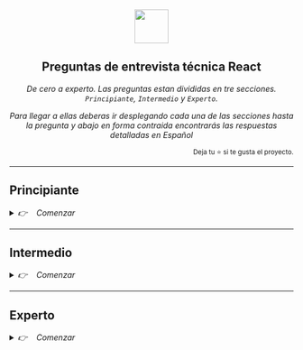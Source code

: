 <div align='center'>
<br>
<br>
<img height="60" src="https://upload.wikimedia.org/wikipedia/commons/thumb/a/a7/React-icon.svg/539px-React-icon.svg.png">
<h2>Preguntas de entrevista técnica React</h2>

_De cero a experto. Las preguntas estan divididas en tre secciones. `Principiante`, `Intermedio` y `Experto`._

_Para llegar a ellas deberas ir desplegando cada una de las secciones hasta la pregunta y abajo en forma contraida encontrarás las respuestas detalladas en Español_
</div>
<div align='right'>
<sup>Deja tu ⭐ si te gusta el proyecto.</sup>
</div>

---
<h2>Principiante</h2>
<details><summary><i>👉  &nbsp&nbsp Comenzar</i></summary>

---
<p>
<ol start= '1'>
<li>
<details><summary><i>¿Qué es React?</i></summary>
<p>

**React es una biblioteca de JavaScript de código abierto para construir interfaces de usuario.** Está basada en la componetización de la UI: la interfaz se divide en componentes independientes, que contienen su propio estado. Cuando el estado de un componente cambia, React vuelve a renderizar la interfaz.

Esto hace que React sea una herramienta muy útil para construir interfaces complejas, ya que permite dividir la interfaz en piezas más pequeñas y reutilizables.

Fue creada en 2011 por Jordan Walke, un ingeniero de software que trabajaba en Facebook y que quería simplificar la forma de crear interfaces de usuario complejas.

Es una biblioteca muy popular y es usada por muchas empresas como Facebook, Netflix, Airbnb, Twitter, Instagram, etc.

</p>
</details>
</li>
<br>

---
<li>
<details><summary><i>¿Cuáles son las características principales de React?</i></summary>
<p>

Las características principales de React son:

- **Componentes**: React está basado en la componetización de la UI. La interfaz se divide en componentes independientes, que contienen su propio estado. Cuando el estado de un componente cambia, React vuelve a renderizar la interfaz.

- **Virtual DOM**: React usa un DOM virtual para renderizar los componentes. El DOM virtual es una representación en memoria del DOM real. Cuando el estado de un componente cambia, React vuelve a renderizar la interfaz. En lugar de modificar el DOM real, React modifica el DOM virtual y, a continuación, compara el DOM virtual con el DOM real. De esta forma, React sabe qué cambios se deben aplicar al DOM real.

- **Declarativo**: React es declarativo, lo que significa que no se especifica cómo se debe realizar una tarea, sino qué se debe realizar. Esto hace que el código sea más fácil de entender y de mantener.

- **Unidireccional**: React es unidireccional, lo que significa que los datos fluyen en una sola dirección. Los datos fluyen de los componentes padres a los componentes hijos.

- **Universal**: React se puede ejecutar tanto en el cliente como en el servidor. Además, puedes usar React Native para crear aplicaciones nativas para Android e iOS.

</p>
</details>
</li>
<br>

---
<li>
<details><summary><i>¿Qué significa exactamente que sea declarativo?</i></summary>
<p>

No le decimos cómo debe renderizar la interfaz a base de instrucciones. Le decimos qué debe renderizar y React se encarga de renderizarlo.

Un ejemplo entre declarativo e imperativo:

```js
// Declarativo
const element = <h1>Hello, world</h1>

// Imperativo
const element = document.createElement('h1')
element.innerHTML = 'Hello, world'
```
</p>
</details>
</li>
<br>

---
<li>
<details><summary><i>¿Qué es un componente?</i></summary>
<p>

Un componente es una pieza de código que renderiza una parte de la interfaz. Los componentes pueden ser parametrizados, reutilizados y pueden contener su propio estado.

En React los componentes se crean usando funciones o clases.

</p>
</details>
</li>
<br>

---
<li>
<details><summary><i>¿Qué es JSX?</i></summary>
<p>

React usa JSX para declarar qué debe renderizar. JSX es una extensión de JavaScript que permite escribir un código más cercano visualmente a HTML, que mejora la legibilidad del código y hace que sea más fácil de entender.

Sin JSX, deberíamos usar `React.createElement` para crear los elementos de la interfaz manualmente de esta forma:

```js
import { createElement } from 'react'

function Hello () { // un componente es una función! 👀
  return React.createElement(
    'h1', // elemento a renderizar
     null, // atributos del elemento
    'Hola Mundo 👋🌍!' // contenido del elemento
  )
}
```

Esto es muy tedioso y poco legible. Por eso, React usa JSX para declarar qué debe renderizar. Por eso usamos JSX de esta forma:

```jsx
function Hello () {
  return <h1>Hola Mundo 👋🌍!</h1>
}
```

Ambos códigos son equivalentes.

</p>
</details>
</li>
<br>

---
<li>
<details><summary><i>¿Cómo se transforma el JSX?</i></summary>
<p>

**El JSX se transforma en código JavaScript compatible en el navegador usando un *transpilador* o *compilador***. El más famoso es a día de hoy Babel, que utiliza una serie de plugins para ser compatible con la transformación, pero existen otros como SWC.

Puedes ver cómo se transforma el JSX en el [playground de código de Babel](https://babeljs.io/repl/#?browsers=defaults%2C%20not%20ie%2011%2C%20not%20ie_mob%2011&build=&builtIns=false&corejs=3.21&spec=false&loose=false&code_lz=GYVwdgxgLglg9mABACQKYBt10QCgJSIDeAUIogE6pQjlIA8AFgIwB8yc6AhogLLgAm2QLwbgaR3APBuBYfYCEdAPTMWxAL5A&debug=false&forceAllTransforms=false&shippedProposals=false&circleciRepo=&evaluate=false&fileSize=false&timeTravel=false&sourceType=module&lineWrap=true&presets=env%2Creact%2Cstage-2&prettier=false&targets=&version=7.19.5&externalPlugins=&assumptions=%7B%7D).

Hay casos especiales en los que un transpilador no es necesario. Por ejemplo, **Deno tiene soporte nativo para la sintaxis JSX** y no es necesario transformar el código para hacerlo compatible.

</p>
</details>
</li>
<br>

---
<li>
<details><summary><i>¿Cuál es la diferencia entre componente y elemento en React?</i></summary>
<p>

Un componente es una función o clase que recibe props y devuelve un elemento.
Un elemento es un objeto que representa un nodo del DOM o una instancia de un componente de React.

```js
// Elemento que representa un nodo del DOM
{
  type: 'button',
  props: {
    className: 'button button-blue',
    children: {
      type: 'b',
      props: {
        children: 'OK!'
      }
    }
  }
}

// Elemento que representa una instancia de un componente
{
  type: Button,
  props: {
    color: 'blue',
    children: 'OK!'
  }
}
```

</p>
</details>
</li>
<br>

---
<li>
<details><summary><i>¿Cómo crear un componente en React?</i></summary>
<p>

Los componentes en React son funciones o clases que devuelven un elemento de React. Hoy en día lo más recomendado es usar funciones:

```jsx
function HelloWorld() {
  return <h1>Hello World!</h1>
}
```

Pero también puedes usar una clase para crear un componente React:

```jsx
import { Component } from 'react'

class HelloWorld extends Component {
  render() {
    return <h1>Hello World!</h1>
  }
}
```

Lo importante es que el nombre de la función o clase empiece con una letra mayúscula. Esto es necesario para que React pueda distinguir entre componentes y elementos HTML.

</p>
</details>
</li>
<br>

---
<li>
<details><summary><i>¿Qué son las props en React?</i></summary>
<p>

Las props son las propiedades de un componente. Son datos que se pasan de un componente a otro. Por ejemplo, si tienes un componente `Button` que muestra un botón, puedes pasarle una prop `text` para que el botón muestre ese texto:

```jsx
function Button(props) {
  return <button>{props.text}</button>
}
```

Podríamos entender que el componente `Button` es un botón genérico, y que la prop `text` es el texto que se muestra en el botón. Así estamos creando un componente reutilizable.

Debe considerarse además que al usar cualquier expresión JavaScript dentro de JSX debe envolverlos con `{}`, en este caso el objeto `props`, de otra forma JSX lo considerará como texto plano.

Para usarlo, indicamos el nombre del componente y le pasamos las props que queremos:

```jsx
<Button text="Haz clic aquí" />
<Button text="Seguir a @Kapelu" />
```

Las props son una forma de parametrizar nuestros componentes igual que hacemos con las funciones. Podemos pasarle cualquier tipo de dato a un componente, incluso otros componentes.

</p>
</details>
</li>
<br>

---
<li>
<details><summary><i>¿Qué es el renderizado condicional en React?</i></summary>
<p>

El renderizado condicional es la forma de mostrar un componente u otro dependiendo de una condición.

Para hacer renderizado condicional en React usamos el operador ternario:

```jsx
function Button({ text }) {
  return text
    ? <button>{text}</button>
    : null
}
```

En este caso, si la prop `text` existe, se renderiza el botón. Si no existe, no se renderiza nada.

Es común encontrar implementaciones del renderizado condicional con el operador &&, del tipo:
```jsx
function List({ listArray }) {
  return listArray?.length && listArray.map(item=>item)
}
```

Tiene sentido, si el length es positivo (mayor a cero) renderizamos el map. !Pues no! ❌ Cuidado, si tiene length de cero, el resultado en el navegador sera un 0. Es preferible utilizar el operador ternario, Kent C. Dodds tiene un articulo interesante hablando del tema. [Use ternaries rather than && in JSX](https://kentcdodds.com/blog/use-ternaries-rather-than-and-and-in-jsx)

</p>
</details>
</li>
<br>

---
<li>
<details><summary><i>¿Cómo puedes aplicar clases CSS a un componente en React?</i></summary>
<p>

Para aplicar clases CSS a un componente en React usamos la prop `className`:

```jsx
function Button({ text }) {
  return (
    <button className="button">
      {text}
    </button>
  )
}
```

La razón por la que se llama `className` es porque `class` es una palabra reservada en JavaScript. Por eso, en JSX, tenemos que usar `className` para aplicar clases CSS.

</p>
</details>
</li>
<br>

---
<li>
<details><summary><i>¿Cómo puedes aplicar estilos en línea a un componente en React?</i></summary>
<p>

Para aplicar estilos CSS en línea a un componente en React usamos la prop `style`. La diferencia de cómo lo haríamos con HTML, es que en React los estilos se pasan como un objeto y no como una cadena de texto (esto puede verse más claro con los dobles corchetes, los primeros para indicar que es una expresión JavaScript, y los segundos para crear el objeto):

```jsx
function Button({ text }) {
  return (
    <button style={{ color: 'red', borderRadius: '2px' }}>
      {text}
    </button>
  )
}
```

Fíjate que, además, los nombres de las propiedades CSS están en camelCase.

</p>
</details>
</li>
<br>

---
<li>
<details><summary><i>¿Cómo puedo aplicar estilos de forma condicional a un componente en React?</i></summary>
<p>

Puedes aplicar estilos de forma condicional a un componente en React usando la prop `style` y un operador ternario:

```jsx
function Button({ text, primary }) {
  return (
    <button style={{ color: primary ? 'red' : 'blue' }}>
      {text}
    </button>
  )
}
```

En el caso anterior, si la prop `primary` es `true`, el botón tendrá el color rojo. Si no, tendrá el color azul.

También puedes seguir la misma mecánica usando clases. En este caso, usamos el operador ternario para decidir si añadir o no la clase:

```jsx
function Button({ text, primary }) {
  return (
    <button className={primary ? 'button-primary' : ''}>
      {text}
    </button>
  )
}
```

También podemos usar bibliotecas como `classnames`:

```jsx
import classnames from 'classnames'

function Button({ text, primary }) {
  return (
    <button className={classnames('button', { primary })}>
      {text}
    </button>
  )
}
```

En este caso, si la prop `primary` es `true`, se añadirá la clase `primary` al botón. Si no, no se añadirá. En cambio la clase `button` siempre se añadirá.

</p>
</details>
</li>
<br>

---
<li>
<details><summary><i>¿Qué es el renderizado de listas en React?</i></summary>
<p>

El renderizado de listas es la forma de iterar un array de elementos y renderizar elementos de React para cada uno de ellos.

Para hacer renderizado de listas en React usamos el método `map` de los arrays:

```jsx
function List({ items }) {
  return (
    <ul>
      {items.map(item => (
        <li key={item.id}>{item}</li>
      ))}
    </ul>
  )
}
```

En este caso, se renderiza una lista de elementos usando el componente `List`. El componente `List` recibe una prop `items` que es un array de strings. El componente `List` renderiza un elemento `li` por cada elemento del array.

El elemento `li` tiene una prop `key` que es un identificador único para cada elemento. Esto es necesario para que React pueda identificar cada elemento de la lista y actualizarlo de forma eficiente. Más adelante hay una explicación más detallada sobre esto.

</p>
</details>
</li>
<br>

---
<li>
<details><summary><i>¿Cómo añadir un evento a un componente en React?</i></summary>
<p>

Para añadir un evento a un componente en React usamos la sintaxis `on` y el nombre del evento nativo del navegador en *camelCase*:

```jsx
function Button({ text, onClick }) {
  return (
    <button onClick={onClick}>
      {text}
    </button>
  )
}
```

En este caso, el componente `Button` recibe una prop `onClick` que es una función. Cuando el usuario hace clic en el botón, se ejecuta la función `onClick`.

</p>
</details>
</li>
<br>

---
<li>
<details><summary><i>¿Qué es el estado en React?</i></summary>
<p>

El estado es un objeto que contiene datos que pueden cambiar en el tiempo. En React, el estado se usa para controlar los cambios en la interfaz.

Para que entiendas el concepto, piensa en el interruptor de una habitación. Estos interruptores suelen tener dos estados: encendido y apagado. Cuando accionamos el interruptor y lo ponemos en `on` entonces la luz se enciende y cuando lo ponemos en `off` la luz se apaga.

Este mismo concepto se puede aplicar a la interfaz de usuario. Por ejemplo, el botón Me Gusta de Facebook tendría el estado de `meGusta` a `true` cuando el usuario le ha dado a Me Gusta y a `false` cuando no lo ha hecho.

No solo podemos tener en el estado valores booleanos, también podemos tener objetos, arrays, números, etc.

Por ejemplo, si tienes un componente `Counter` que muestra un contador, puedes usar el estado para controlar el valor del contador.

Para crear un estado en React usamos el hook `useState`:

```jsx
import { useState } from 'react'

function Counter() {
  const [count, setCount] = useState(0)

  return (
    <div>
      <p>Contador: {count}</p>
      <button onClick={() => setCount(count + 1)}>Aumentar</button>
    </div>
  )
}
```

Al usar el hook `useState` este devolverá un `array` de dos posiciones:

0. El valor del estado.
1. La función para cambiar el estado.

Suele usarse desestructuración para facilitar la lectura y ahorrarnos algunas lineas de código. Por otro lado, al pasarle un dato como parámetro al `useState` le estamos indicamos su estado inicial.

Con un componente de clase, la creación del estado sería así:

```jsx
import { Component } from 'react'

class Counter extends Component {
  constructor(props) {
    super(props)
    this.state = { count: 0 }
  }

  render() {
    return (
      <div>
        <p>Contador: {this.state.count}</p>
        <button onClick={() => this.setState({ count: this.state.count + 1 })}>
          Aumentar
        </button>
      </div>
    )
  }
}
```

</p>
</details>
</li>
<br>

---
<li>
<details><summary><i>¿Qué son los hooks?</i></summary>
<p>

Los Hooks son una API de React que nos permite tener estado, y otras características de React, en los componentes creados con una function.

Esto, antes, no era posible y nos obligaba a crear un componente con `class` para poder acceder a todas las posibilidades de la librería.

Hooks es gancho y, precisamente, lo que hacen, es que te permiten enganchar tus componentes funcionales a todas las características que ofrece React.

</p>
</details>
</li>
<br>

---
<li>
<details><summary><i>¿Qué hace el hook <strong>useState</strong>?</i></summary>
<p>

El hook `useState` es utilizado para crear variables de estado, quiere decir que su valor es dinámico, que este puede cambiar en el tiempo y eso requiere una re-renderización del componente donde se utiliza

Recibe un parámetro:

- El valor inicial de nuestra variable de estado.

Devuelve un array con dos variables:

- En primer lugar tenemos la variable que contiene el valor
- La siguiente variable es una función set, requiere el nuevo valor del estado, y este modifica el valor de la variable que anteriormente mencionamos
- Cabe destacar que la función proporciona cómo parametro el valor actual del propio estado. Ex: `setIsOpen(isOpen => !isOpen)`

En este ejemplo mostramos como el valor de `count` se inicializa en 0, y también se renderiza cada vez que el valor es modificado con la función `setCount` en el evento `onClick` del button:

```jsx
import { useState } from 'react'

function Counter() {
  const [count, setCount] = useState(0)

  return (
    <>
      <p>Contador: {count}</p>
      <button onClick={() => setCount(count => count + 1)}>Aumentar</button>
    </>
  )
}
```


</p>
</details>
</li>
<br>

---
<li>
<details><summary><i>¿Qué hace el hook <strong>useEffect</strong>?</i></summary>
<p>

El hook `useEffect` se usa para ejecutar código cuando se renderiza el componente o cuando cambian las dependencias del efecto.

Recibe dos parámetros:

- La función que se ejecutará al cambiar las dependencias o al renderizar el componente.
- Un array de dependencias. Si cambia el valor de alguna dependencia, ejecutará la función.

En este ejemplo mostramos un mensaje en consola cuando carga el componente y cada vez que cambia el valor de `count`:

```jsx
import { useEffect, useState } from 'react'

function Counter() {
  const [count, setCount] = useState(0)

  useEffect(() => {
    console.log('El contador se ha actualizado')
  }, [count])

  return (
    <>
      <p>Contador: {count}</p>
      <button onClick={() => setCount(count + 1)}>Aumentar</button>
    </>
  )
}
```

</p>
</details>
</li>
<br>

---
<li>
<details><summary><i>Explica casos de uso del hook <strong>useEffect</strong></i></summary>
<p>

Podemos usar el hook `useEffect` de diferentes formas, tales como:

- Ejecutar código cuando se renderiza el componente, cuando cambian las dependencias del efecto o cuando se desmonta el componente.
- Por eso puede ser útil para hacer llamadas a APIs, ya que sea nada más montar el componente o cuando cambian las dependencias.
- Realizar tracking de eventos, como Google Analytics, para saber qué páginas visitan los usuarios.
- Podemos validar un formulario para que cada vez que cambie el estado, podamos actualizar la UI y mostrar dónde están los errores.
- Podemos suscribirnos a eventos del navegador, como por ejemplo el evento `resize` para saber cuando el usuario cambia el tamaño de la ventana.

</p>
</details>
</li>
<br>

---
<li>
<details><summary><i>¿Cómo suscribirse a un evento en <strong>useEffect</strong>?</i></summary>
<p>

Dentro de `useEffect` nos podemos suscribir a eventos del navegador, como el evento `resize` para saber cuando el usuario cambia el tamaño de la ventana. Es importante que nos desuscribamos cuando el componente se desmonte para evitar fugas de memoria. Para ello, tenemos que devolver una función dentro del `useEffect` que se ejecutará cuando el componente se desmonte.

```jsx
import { useEffect } from 'react'

function Window() {
  useEffect(() => {
    const handleResize = () => {
      console.log('La ventana se ha redimensionado')
    }

    window.addEventListener('resize', handleResize)

    return () => {
      window.removeEventListener('resize', handleResize)
    }
  }, [])

  return (
    <p>Abre la consola y redimensiona la ventana</p>
  )
}
```

</p>
</details>
</li>
<br>

---
<li>
<details><summary><i>¿Cómo podemos ejecutar código cuando el componente se monta?</i></summary>
<p>

Podemos ejecutar código cuando el componente se monta usando el hook `useEffect` sin pasarle ninguna dependencia. En este caso, la función que se pasa como primer parámetro se ejecutará cuando el componente se monte.

```jsx
import { useEffect } from 'react'

function Component() {
  useEffect(() => {
    console.log('El componente se ha montado')
  }, [])

  return (
    <p>Abre la consola y re-dimensiona la ventana</p>
  )
}
```

</p>
</details>
</li>
<br>

---
<li>
<details><summary><i>¿Qué son los Fragments en React?</i></summary>
<p>

Los Fragments son una forma de agrupar elementos sin añadir un elemento extra al DOM, ya que React no permite devolver varios elementos en un componente, solo un elemento raíz.

Para crear un Fragment en React usamos el componente `Fragment`:

```jsx
import { Fragment } from 'react'

function App() {
  return (
    <Fragment>
      <h1>Titulo</h1>
      <p>Párrafo</p>
    </Fragment>
  )
}
```

También podemos usar la sintaxis de abreviatura:

```jsx
function App() {
  return (
    <>
      <h1>Titulo</h1>
      <p>Párrafo</p>
    </>
  )
}
```

</p>
</details>
</li>
<br>

---
<li>
<details><summary><i>¿Cómo puedes inicializar un proyecto de React desde cero?</i></summary>
<p>

Existen diversas formas de inicializar un proyecto de React desde cero. Una de las formas más sencillas es usando [Vite](https://vitejs.dev/guide/#scaffolding-your-first-vite-project).

```bash
npm create vite@latest your-react-app-name -- --template react
```

> Vite es un empaquetador de aplicaciones web. Se encarga de resolver las dependencias de tu proyecto, levantar un entorno de desarrollo que se refresca automáticamente con cada cambio y de empaquetar tu aplicación para producción con todos los archivos estáticos necesarios.


</p>
</details>
</li>
<br>
</ol>
</details>

---
<h2>Intermedio</h2>
<details><summary><i>👉  &nbsp&nbsp Comenzar</i></summary>

---
<p>
<ol start= '1'>
<li>
<details><summary><i>¿xxxxxxxxxxxxxxxxxxx?</i></summary>
<p>
Lorem ipsum dolor sit amet. Sed fugit minus ea corrupti distinctio eum voluptatem possimus est tenetur distinctio ab dolor deleniti et quasi iste. Ea optio quae ut officiis molestias id maiores impedit ab nemo odio ut eligendi obcaecati sed sunt magni. Eum quas quasi et aperiam omnis ut officia esse in quaerat tempora nam quia consequatur eum dolore omnis nam ipsa quasi. A labore velit ex impedit quisquam vel porro dolorum ut quia odit est illo eaque? Ut ipsa quia At reiciendis officia sit tempore omnis ad quisquam officiis non internos galisum et omnis iure sit facere nihil. Ut dolore voluptatem id voluptatibus consequuntur est expedita voluptas ut minus magni. At quia iure et cupiditate quia vel eveniet suscipit! Id voluptatem consectetur qui exercitationem eius et velit rerum et galisum unde et quam consequuntur et inventore velit! Sed quis illum a illo quisquam ea error sint est earum nihil. Et eligendi perspiciatis et ducimus error ea rerum harum. Non maxime consectetur qui incidunt dolores ut saepe sapiente quo atque suscipit At voluptas inventore.

</p>
</details>
</li>
<br>

---
<li>
<details><summary><i>¿xxxxxxxxxxxxxxxxxxx?</i></summary>
<p>
Lorem ipsum dolor sit amet. Sed fugit minus ea corrupti distinctio eum voluptatem possimus est tenetur distinctio ab dolor deleniti et quasi iste. Ea optio quae ut officiis molestias id maiores impedit ab nemo odio ut eligendi obcaecati sed sunt magni. Eum quas quasi et aperiam omnis ut officia esse in quaerat tempora nam quia consequatur eum dolore omnis nam ipsa quasi. A labore velit ex impedit quisquam vel porro dolorum ut quia odit est illo eaque? Ut ipsa quia At reiciendis officia sit tempore omnis ad quisquam officiis non internos galisum et omnis iure sit facere nihil. Ut dolore voluptatem id voluptatibus consequuntur est expedita voluptas ut minus magni. At quia iure et cupiditate quia vel eveniet suscipit! Id voluptatem consectetur qui exercitationem eius et velit rerum et galisum unde et quam consequuntur et inventore velit! Sed quis illum a illo quisquam ea error sint est earum nihil. Et eligendi perspiciatis et ducimus error ea rerum harum. Non maxime consectetur qui incidunt dolores ut saepe sapiente quo atque suscipit At voluptas inventore.

</p>
</details>
</li>
<br>

---
<li>
<details><summary><i>¿xxxxxxxxxxxxxxxxxxx?</i></summary>
<p>
Lorem ipsum dolor sit amet. Sed fugit minus ea corrupti distinctio eum voluptatem possimus est tenetur distinctio ab dolor deleniti et quasi iste. Ea optio quae ut officiis molestias id maiores impedit ab nemo odio ut eligendi obcaecati sed sunt magni. Eum quas quasi et aperiam omnis ut officia esse in quaerat tempora nam quia consequatur eum dolore omnis nam ipsa quasi. A labore velit ex impedit quisquam vel porro dolorum ut quia odit est illo eaque? Ut ipsa quia At reiciendis officia sit tempore omnis ad quisquam officiis non internos galisum et omnis iure sit facere nihil. Ut dolore voluptatem id voluptatibus consequuntur est expedita voluptas ut minus magni. At quia iure et cupiditate quia vel eveniet suscipit! Id voluptatem consectetur qui exercitationem eius et velit rerum et galisum unde et quam consequuntur et inventore velit! Sed quis illum a illo quisquam ea error sint est earum nihil. Et eligendi perspiciatis et ducimus error ea rerum harum. Non maxime consectetur qui incidunt dolores ut saepe sapiente quo atque suscipit At voluptas inventore.

</p>
</details>
</li>
<br>

---
<li>
<details><summary><i>¿xxxxxxxxxxxxxxxxxxx?</i></summary>
<p>
Lorem ipsum dolor sit amet. Sed fugit minus ea corrupti distinctio eum voluptatem possimus est tenetur distinctio ab dolor deleniti et quasi iste. Ea optio quae ut officiis molestias id maiores impedit ab nemo odio ut eligendi obcaecati sed sunt magni. Eum quas quasi et aperiam omnis ut officia esse in quaerat tempora nam quia consequatur eum dolore omnis nam ipsa quasi. A labore velit ex impedit quisquam vel porro dolorum ut quia odit est illo eaque? Ut ipsa quia At reiciendis officia sit tempore omnis ad quisquam officiis non internos galisum et omnis iure sit facere nihil. Ut dolore voluptatem id voluptatibus consequuntur est expedita voluptas ut minus magni. At quia iure et cupiditate quia vel eveniet suscipit! Id voluptatem consectetur qui exercitationem eius et velit rerum et galisum unde et quam consequuntur et inventore velit! Sed quis illum a illo quisquam ea error sint est earum nihil. Et eligendi perspiciatis et ducimus error ea rerum harum. Non maxime consectetur qui incidunt dolores ut saepe sapiente quo atque suscipit At voluptas inventore.

</p>
</details>
</li>
<br>

---
<li>
<details><summary><i>¿xxxxxxxxxxxxxxxxxxx?</i></summary>
<p>
Lorem ipsum dolor sit amet. Sed fugit minus ea corrupti distinctio eum voluptatem possimus est tenetur distinctio ab dolor deleniti et quasi iste. Ea optio quae ut officiis molestias id maiores impedit ab nemo odio ut eligendi obcaecati sed sunt magni. Eum quas quasi et aperiam omnis ut officia esse in quaerat tempora nam quia consequatur eum dolore omnis nam ipsa quasi. A labore velit ex impedit quisquam vel porro dolorum ut quia odit est illo eaque? Ut ipsa quia At reiciendis officia sit tempore omnis ad quisquam officiis non internos galisum et omnis iure sit facere nihil. Ut dolore voluptatem id voluptatibus consequuntur est expedita voluptas ut minus magni. At quia iure et cupiditate quia vel eveniet suscipit! Id voluptatem consectetur qui exercitationem eius et velit rerum et galisum unde et quam consequuntur et inventore velit! Sed quis illum a illo quisquam ea error sint est earum nihil. Et eligendi perspiciatis et ducimus error ea rerum harum. Non maxime consectetur qui incidunt dolores ut saepe sapiente quo atque suscipit At voluptas inventore.

</p>
</details>
</li>
<br>

---
<li>
<details><summary><i>¿xxxxxxxxxxxxxxxxxxx?</i></summary>
<p>
Lorem ipsum dolor sit amet. Sed fugit minus ea corrupti distinctio eum voluptatem possimus est tenetur distinctio ab dolor deleniti et quasi iste. Ea optio quae ut officiis molestias id maiores impedit ab nemo odio ut eligendi obcaecati sed sunt magni. Eum quas quasi et aperiam omnis ut officia esse in quaerat tempora nam quia consequatur eum dolore omnis nam ipsa quasi. A labore velit ex impedit quisquam vel porro dolorum ut quia odit est illo eaque? Ut ipsa quia At reiciendis officia sit tempore omnis ad quisquam officiis non internos galisum et omnis iure sit facere nihil. Ut dolore voluptatem id voluptatibus consequuntur est expedita voluptas ut minus magni. At quia iure et cupiditate quia vel eveniet suscipit! Id voluptatem consectetur qui exercitationem eius et velit rerum et galisum unde et quam consequuntur et inventore velit! Sed quis illum a illo quisquam ea error sint est earum nihil. Et eligendi perspiciatis et ducimus error ea rerum harum. Non maxime consectetur qui incidunt dolores ut saepe sapiente quo atque suscipit At voluptas inventore.

</p>
</details>
</li>
<br>

---
<li>
<details><summary><i>¿xxxxxxxxxxxxxxxxxxx?</i></summary>
<p>
Lorem ipsum dolor sit amet. Sed fugit minus ea corrupti distinctio eum voluptatem possimus est tenetur distinctio ab dolor deleniti et quasi iste. Ea optio quae ut officiis molestias id maiores impedit ab nemo odio ut eligendi obcaecati sed sunt magni. Eum quas quasi et aperiam omnis ut officia esse in quaerat tempora nam quia consequatur eum dolore omnis nam ipsa quasi. A labore velit ex impedit quisquam vel porro dolorum ut quia odit est illo eaque? Ut ipsa quia At reiciendis officia sit tempore omnis ad quisquam officiis non internos galisum et omnis iure sit facere nihil. Ut dolore voluptatem id voluptatibus consequuntur est expedita voluptas ut minus magni. At quia iure et cupiditate quia vel eveniet suscipit! Id voluptatem consectetur qui exercitationem eius et velit rerum et galisum unde et quam consequuntur et inventore velit! Sed quis illum a illo quisquam ea error sint est earum nihil. Et eligendi perspiciatis et ducimus error ea rerum harum. Non maxime consectetur qui incidunt dolores ut saepe sapiente quo atque suscipit At voluptas inventore.

</p>
</details>
</li>
<br>

---
<li>
<details><summary><i>¿xxxxxxxxxxxxxxxxxxx?</i></summary>
<p>
Lorem ipsum dolor sit amet. Sed fugit minus ea corrupti distinctio eum voluptatem possimus est tenetur distinctio ab dolor deleniti et quasi iste. Ea optio quae ut officiis molestias id maiores impedit ab nemo odio ut eligendi obcaecati sed sunt magni. Eum quas quasi et aperiam omnis ut officia esse in quaerat tempora nam quia consequatur eum dolore omnis nam ipsa quasi. A labore velit ex impedit quisquam vel porro dolorum ut quia odit est illo eaque? Ut ipsa quia At reiciendis officia sit tempore omnis ad quisquam officiis non internos galisum et omnis iure sit facere nihil. Ut dolore voluptatem id voluptatibus consequuntur est expedita voluptas ut minus magni. At quia iure et cupiditate quia vel eveniet suscipit! Id voluptatem consectetur qui exercitationem eius et velit rerum et galisum unde et quam consequuntur et inventore velit! Sed quis illum a illo quisquam ea error sint est earum nihil. Et eligendi perspiciatis et ducimus error ea rerum harum. Non maxime consectetur qui incidunt dolores ut saepe sapiente quo atque suscipit At voluptas inventore.

</p>
</details>
</li>
<br>

---
<li>
<details><summary><i>¿xxxxxxxxxxxxxxxxxxx?</i></summary>
<p>
Lorem ipsum dolor sit amet. Sed fugit minus ea corrupti distinctio eum voluptatem possimus est tenetur distinctio ab dolor deleniti et quasi iste. Ea optio quae ut officiis molestias id maiores impedit ab nemo odio ut eligendi obcaecati sed sunt magni. Eum quas quasi et aperiam omnis ut officia esse in quaerat tempora nam quia consequatur eum dolore omnis nam ipsa quasi. A labore velit ex impedit quisquam vel porro dolorum ut quia odit est illo eaque? Ut ipsa quia At reiciendis officia sit tempore omnis ad quisquam officiis non internos galisum et omnis iure sit facere nihil. Ut dolore voluptatem id voluptatibus consequuntur est expedita voluptas ut minus magni. At quia iure et cupiditate quia vel eveniet suscipit! Id voluptatem consectetur qui exercitationem eius et velit rerum et galisum unde et quam consequuntur et inventore velit! Sed quis illum a illo quisquam ea error sint est earum nihil. Et eligendi perspiciatis et ducimus error ea rerum harum. Non maxime consectetur qui incidunt dolores ut saepe sapiente quo atque suscipit At voluptas inventore.

</p>
</details>
</li>
<br>

---
<li>
<details><summary><i>¿xxxxxxxxxxxxxxxxxxx?</i></summary>
<p>
Lorem ipsum dolor sit amet. Sed fugit minus ea corrupti distinctio eum voluptatem possimus est tenetur distinctio ab dolor deleniti et quasi iste. Ea optio quae ut officiis molestias id maiores impedit ab nemo odio ut eligendi obcaecati sed sunt magni. Eum quas quasi et aperiam omnis ut officia esse in quaerat tempora nam quia consequatur eum dolore omnis nam ipsa quasi. A labore velit ex impedit quisquam vel porro dolorum ut quia odit est illo eaque? Ut ipsa quia At reiciendis officia sit tempore omnis ad quisquam officiis non internos galisum et omnis iure sit facere nihil. Ut dolore voluptatem id voluptatibus consequuntur est expedita voluptas ut minus magni. At quia iure et cupiditate quia vel eveniet suscipit! Id voluptatem consectetur qui exercitationem eius et velit rerum et galisum unde et quam consequuntur et inventore velit! Sed quis illum a illo quisquam ea error sint est earum nihil. Et eligendi perspiciatis et ducimus error ea rerum harum. Non maxime consectetur qui incidunt dolores ut saepe sapiente quo atque suscipit At voluptas inventore.

</p>
</details>
</li>
<br>

---
<li>
<details><summary><i>¿xxxxxxxxxxxxxxxxxxx?</i></summary>
<p>
Lorem ipsum dolor sit amet. Sed fugit minus ea corrupti distinctio eum voluptatem possimus est tenetur distinctio ab dolor deleniti et quasi iste. Ea optio quae ut officiis molestias id maiores impedit ab nemo odio ut eligendi obcaecati sed sunt magni. Eum quas quasi et aperiam omnis ut officia esse in quaerat tempora nam quia consequatur eum dolore omnis nam ipsa quasi. A labore velit ex impedit quisquam vel porro dolorum ut quia odit est illo eaque? Ut ipsa quia At reiciendis officia sit tempore omnis ad quisquam officiis non internos galisum et omnis iure sit facere nihil. Ut dolore voluptatem id voluptatibus consequuntur est expedita voluptas ut minus magni. At quia iure et cupiditate quia vel eveniet suscipit! Id voluptatem consectetur qui exercitationem eius et velit rerum et galisum unde et quam consequuntur et inventore velit! Sed quis illum a illo quisquam ea error sint est earum nihil. Et eligendi perspiciatis et ducimus error ea rerum harum. Non maxime consectetur qui incidunt dolores ut saepe sapiente quo atque suscipit At voluptas inventore.

</p>
</details>
</li>
<br>

---
</ol>
</details>

---
<h2>Experto</h2>
<details><summary><i>👉  &nbsp&nbsp Comenzar</i></summary>

---
<p>
<ol start= '1'>
<li>
<details><summary><i>¿xxxxxxxxxxxxxxxxxxx?</i></summary>
<p>
Lorem ipsum dolor sit amet. Sed fugit minus ea corrupti distinctio eum voluptatem possimus est tenetur distinctio ab dolor deleniti et quasi iste. Ea optio quae ut officiis molestias id maiores impedit ab nemo odio ut eligendi obcaecati sed sunt magni. Eum quas quasi et aperiam omnis ut officia esse in quaerat tempora nam quia consequatur eum dolore omnis nam ipsa quasi. A labore velit ex impedit quisquam vel porro dolorum ut quia odit est illo eaque? Ut ipsa quia At reiciendis officia sit tempore omnis ad quisquam officiis non internos galisum et omnis iure sit facere nihil. Ut dolore voluptatem id voluptatibus consequuntur est expedita voluptas ut minus magni. At quia iure et cupiditate quia vel eveniet suscipit! Id voluptatem consectetur qui exercitationem eius et velit rerum et galisum unde et quam consequuntur et inventore velit! Sed quis illum a illo quisquam ea error sint est earum nihil. Et eligendi perspiciatis et ducimus error ea rerum harum. Non maxime consectetur qui incidunt dolores ut saepe sapiente quo atque suscipit At voluptas inventore.

</p>
</details>
</li>
<br>

---
<li>
<details><summary><i>¿xxxxxxxxxxxxxxxxxxx?</i></summary>
<p>
Lorem ipsum dolor sit amet. Sed fugit minus ea corrupti distinctio eum voluptatem possimus est tenetur distinctio ab dolor deleniti et quasi iste. Ea optio quae ut officiis molestias id maiores impedit ab nemo odio ut eligendi obcaecati sed sunt magni. Eum quas quasi et aperiam omnis ut officia esse in quaerat tempora nam quia consequatur eum dolore omnis nam ipsa quasi. A labore velit ex impedit quisquam vel porro dolorum ut quia odit est illo eaque? Ut ipsa quia At reiciendis officia sit tempore omnis ad quisquam officiis non internos galisum et omnis iure sit facere nihil. Ut dolore voluptatem id voluptatibus consequuntur est expedita voluptas ut minus magni. At quia iure et cupiditate quia vel eveniet suscipit! Id voluptatem consectetur qui exercitationem eius et velit rerum et galisum unde et quam consequuntur et inventore velit! Sed quis illum a illo quisquam ea error sint est earum nihil. Et eligendi perspiciatis et ducimus error ea rerum harum. Non maxime consectetur qui incidunt dolores ut saepe sapiente quo atque suscipit At voluptas inventore.

</p>
</details>
</li>
<br>

---
<li>
<details><summary><i>¿xxxxxxxxxxxxxxxxxxx?</i></summary>
<p>
Lorem ipsum dolor sit amet. Sed fugit minus ea corrupti distinctio eum voluptatem possimus est tenetur distinctio ab dolor deleniti et quasi iste. Ea optio quae ut officiis molestias id maiores impedit ab nemo odio ut eligendi obcaecati sed sunt magni. Eum quas quasi et aperiam omnis ut officia esse in quaerat tempora nam quia consequatur eum dolore omnis nam ipsa quasi. A labore velit ex impedit quisquam vel porro dolorum ut quia odit est illo eaque? Ut ipsa quia At reiciendis officia sit tempore omnis ad quisquam officiis non internos galisum et omnis iure sit facere nihil. Ut dolore voluptatem id voluptatibus consequuntur est expedita voluptas ut minus magni. At quia iure et cupiditate quia vel eveniet suscipit! Id voluptatem consectetur qui exercitationem eius et velit rerum et galisum unde et quam consequuntur et inventore velit! Sed quis illum a illo quisquam ea error sint est earum nihil. Et eligendi perspiciatis et ducimus error ea rerum harum. Non maxime consectetur qui incidunt dolores ut saepe sapiente quo atque suscipit At voluptas inventore.

</p>
</details>
</li>
<br>

---
<li>
<details><summary><i>¿xxxxxxxxxxxxxxxxxxx?</i></summary>
<p>
Lorem ipsum dolor sit amet. Sed fugit minus ea corrupti distinctio eum voluptatem possimus est tenetur distinctio ab dolor deleniti et quasi iste. Ea optio quae ut officiis molestias id maiores impedit ab nemo odio ut eligendi obcaecati sed sunt magni. Eum quas quasi et aperiam omnis ut officia esse in quaerat tempora nam quia consequatur eum dolore omnis nam ipsa quasi. A labore velit ex impedit quisquam vel porro dolorum ut quia odit est illo eaque? Ut ipsa quia At reiciendis officia sit tempore omnis ad quisquam officiis non internos galisum et omnis iure sit facere nihil. Ut dolore voluptatem id voluptatibus consequuntur est expedita voluptas ut minus magni. At quia iure et cupiditate quia vel eveniet suscipit! Id voluptatem consectetur qui exercitationem eius et velit rerum et galisum unde et quam consequuntur et inventore velit! Sed quis illum a illo quisquam ea error sint est earum nihil. Et eligendi perspiciatis et ducimus error ea rerum harum. Non maxime consectetur qui incidunt dolores ut saepe sapiente quo atque suscipit At voluptas inventore.

</p>
</details>
</li>
<br>

---
<li>
<details><summary><i>¿xxxxxxxxxxxxxxxxxxx?</i></summary>
<p>
Lorem ipsum dolor sit amet. Sed fugit minus ea corrupti distinctio eum voluptatem possimus est tenetur distinctio ab dolor deleniti et quasi iste. Ea optio quae ut officiis molestias id maiores impedit ab nemo odio ut eligendi obcaecati sed sunt magni. Eum quas quasi et aperiam omnis ut officia esse in quaerat tempora nam quia consequatur eum dolore omnis nam ipsa quasi. A labore velit ex impedit quisquam vel porro dolorum ut quia odit est illo eaque? Ut ipsa quia At reiciendis officia sit tempore omnis ad quisquam officiis non internos galisum et omnis iure sit facere nihil. Ut dolore voluptatem id voluptatibus consequuntur est expedita voluptas ut minus magni. At quia iure et cupiditate quia vel eveniet suscipit! Id voluptatem consectetur qui exercitationem eius et velit rerum et galisum unde et quam consequuntur et inventore velit! Sed quis illum a illo quisquam ea error sint est earum nihil. Et eligendi perspiciatis et ducimus error ea rerum harum. Non maxime consectetur qui incidunt dolores ut saepe sapiente quo atque suscipit At voluptas inventore.

</p>
</details>
</li>
<br>

---
<li>
<details><summary><i>¿xxxxxxxxxxxxxxxxxxx?</i></summary>
<p>
Lorem ipsum dolor sit amet. Sed fugit minus ea corrupti distinctio eum voluptatem possimus est tenetur distinctio ab dolor deleniti et quasi iste. Ea optio quae ut officiis molestias id maiores impedit ab nemo odio ut eligendi obcaecati sed sunt magni. Eum quas quasi et aperiam omnis ut officia esse in quaerat tempora nam quia consequatur eum dolore omnis nam ipsa quasi. A labore velit ex impedit quisquam vel porro dolorum ut quia odit est illo eaque? Ut ipsa quia At reiciendis officia sit tempore omnis ad quisquam officiis non internos galisum et omnis iure sit facere nihil. Ut dolore voluptatem id voluptatibus consequuntur est expedita voluptas ut minus magni. At quia iure et cupiditate quia vel eveniet suscipit! Id voluptatem consectetur qui exercitationem eius et velit rerum et galisum unde et quam consequuntur et inventore velit! Sed quis illum a illo quisquam ea error sint est earum nihil. Et eligendi perspiciatis et ducimus error ea rerum harum. Non maxime consectetur qui incidunt dolores ut saepe sapiente quo atque suscipit At voluptas inventore.

</p>
</details>
</li>
<br>

---
<li>
<details><summary><i>¿xxxxxxxxxxxxxxxxxxx?</i></summary>
<p>
Lorem ipsum dolor sit amet. Sed fugit minus ea corrupti distinctio eum voluptatem possimus est tenetur distinctio ab dolor deleniti et quasi iste. Ea optio quae ut officiis molestias id maiores impedit ab nemo odio ut eligendi obcaecati sed sunt magni. Eum quas quasi et aperiam omnis ut officia esse in quaerat tempora nam quia consequatur eum dolore omnis nam ipsa quasi. A labore velit ex impedit quisquam vel porro dolorum ut quia odit est illo eaque? Ut ipsa quia At reiciendis officia sit tempore omnis ad quisquam officiis non internos galisum et omnis iure sit facere nihil. Ut dolore voluptatem id voluptatibus consequuntur est expedita voluptas ut minus magni. At quia iure et cupiditate quia vel eveniet suscipit! Id voluptatem consectetur qui exercitationem eius et velit rerum et galisum unde et quam consequuntur et inventore velit! Sed quis illum a illo quisquam ea error sint est earum nihil. Et eligendi perspiciatis et ducimus error ea rerum harum. Non maxime consectetur qui incidunt dolores ut saepe sapiente quo atque suscipit At voluptas inventore.

</p>
</details>
</li>
<br>

---
<li>
<details><summary><i>¿xxxxxxxxxxxxxxxxxxx?</i></summary>
<p>
Lorem ipsum dolor sit amet. Sed fugit minus ea corrupti distinctio eum voluptatem possimus est tenetur distinctio ab dolor deleniti et quasi iste. Ea optio quae ut officiis molestias id maiores impedit ab nemo odio ut eligendi obcaecati sed sunt magni. Eum quas quasi et aperiam omnis ut officia esse in quaerat tempora nam quia consequatur eum dolore omnis nam ipsa quasi. A labore velit ex impedit quisquam vel porro dolorum ut quia odit est illo eaque? Ut ipsa quia At reiciendis officia sit tempore omnis ad quisquam officiis non internos galisum et omnis iure sit facere nihil. Ut dolore voluptatem id voluptatibus consequuntur est expedita voluptas ut minus magni. At quia iure et cupiditate quia vel eveniet suscipit! Id voluptatem consectetur qui exercitationem eius et velit rerum et galisum unde et quam consequuntur et inventore velit! Sed quis illum a illo quisquam ea error sint est earum nihil. Et eligendi perspiciatis et ducimus error ea rerum harum. Non maxime consectetur qui incidunt dolores ut saepe sapiente quo atque suscipit At voluptas inventore.

</p>
</details>
</li>
<br>

---
<li>
<details><summary><i>¿xxxxxxxxxxxxxxxxxxx?</i></summary>
<p>
Lorem ipsum dolor sit amet. Sed fugit minus ea corrupti distinctio eum voluptatem possimus est tenetur distinctio ab dolor deleniti et quasi iste. Ea optio quae ut officiis molestias id maiores impedit ab nemo odio ut eligendi obcaecati sed sunt magni. Eum quas quasi et aperiam omnis ut officia esse in quaerat tempora nam quia consequatur eum dolore omnis nam ipsa quasi. A labore velit ex impedit quisquam vel porro dolorum ut quia odit est illo eaque? Ut ipsa quia At reiciendis officia sit tempore omnis ad quisquam officiis non internos galisum et omnis iure sit facere nihil. Ut dolore voluptatem id voluptatibus consequuntur est expedita voluptas ut minus magni. At quia iure et cupiditate quia vel eveniet suscipit! Id voluptatem consectetur qui exercitationem eius et velit rerum et galisum unde et quam consequuntur et inventore velit! Sed quis illum a illo quisquam ea error sint est earum nihil. Et eligendi perspiciatis et ducimus error ea rerum harum. Non maxime consectetur qui incidunt dolores ut saepe sapiente quo atque suscipit At voluptas inventore.

</p>
</details>
</li>
<br>

---
<li>
<details><summary><i>¿xxxxxxxxxxxxxxxxxxx?</i></summary>
<p>
Lorem ipsum dolor sit amet. Sed fugit minus ea corrupti distinctio eum voluptatem possimus est tenetur distinctio ab dolor deleniti et quasi iste. Ea optio quae ut officiis molestias id maiores impedit ab nemo odio ut eligendi obcaecati sed sunt magni. Eum quas quasi et aperiam omnis ut officia esse in quaerat tempora nam quia consequatur eum dolore omnis nam ipsa quasi. A labore velit ex impedit quisquam vel porro dolorum ut quia odit est illo eaque? Ut ipsa quia At reiciendis officia sit tempore omnis ad quisquam officiis non internos galisum et omnis iure sit facere nihil. Ut dolore voluptatem id voluptatibus consequuntur est expedita voluptas ut minus magni. At quia iure et cupiditate quia vel eveniet suscipit! Id voluptatem consectetur qui exercitationem eius et velit rerum et galisum unde et quam consequuntur et inventore velit! Sed quis illum a illo quisquam ea error sint est earum nihil. Et eligendi perspiciatis et ducimus error ea rerum harum. Non maxime consectetur qui incidunt dolores ut saepe sapiente quo atque suscipit At voluptas inventore.

</p>
</details>
</li>
<br>

---
<li>
<details><summary><i>¿xxxxxxxxxxxxxxxxxxx?</i></summary>
<p>
Lorem ipsum dolor sit amet. Sed fugit minus ea corrupti distinctio eum voluptatem possimus est tenetur distinctio ab dolor deleniti et quasi iste. Ea optio quae ut officiis molestias id maiores impedit ab nemo odio ut eligendi obcaecati sed sunt magni. Eum quas quasi et aperiam omnis ut officia esse in quaerat tempora nam quia consequatur eum dolore omnis nam ipsa quasi. A labore velit ex impedit quisquam vel porro dolorum ut quia odit est illo eaque? Ut ipsa quia At reiciendis officia sit tempore omnis ad quisquam officiis non internos galisum et omnis iure sit facere nihil. Ut dolore voluptatem id voluptatibus consequuntur est expedita voluptas ut minus magni. At quia iure et cupiditate quia vel eveniet suscipit! Id voluptatem consectetur qui exercitationem eius et velit rerum et galisum unde et quam consequuntur et inventore velit! Sed quis illum a illo quisquam ea error sint est earum nihil. Et eligendi perspiciatis et ducimus error ea rerum harum. Non maxime consectetur qui incidunt dolores ut saepe sapiente quo atque suscipit At voluptas inventore.

</p>
</details>
</li>
<br>

---
</ol>
</details>